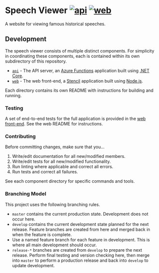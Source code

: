# Speech Viewer [![api](https://github.com/codestothestars/speech-viewer/workflows/API%20Build-Test/badge.svg?branch=develop)](https://github.com/codestothestars/speech-viewer/actions?query=workflow%3A%22API+Build-Test%22) [![web](https://github.com/codestothestars/speech-viewer/workflows/Web%20Build/badge.svg?branch=develop)](https://github.com/codestothestars/speech-viewer/actions?query=workflow%3A%22Web+Build%22)

A website for viewing famous historical speeches.

## Development

The speech viewer consists of multiple distinct components. For simplicity in coordinating these components, each is contained within its own subdirectory of this repository.

- [`api`](./api) - The API server, an [Azure Functions](https://docs.microsoft.com/en-us/azure/azure-functions) application built using [.NET Core](https://docs.microsoft.com/en-us/dotnet/core).
- [`web`](./web) - The web front-end, a [Stencil](https://stenciljs.com) application built using [Node.js](https://nodejs.org).

Each directory contains its own README with instructions for building and running.

### Testing

A set of end-to-end tests for the full application is provided in the [web front-end](./web). See the web README for instructions.

### Contributing

Before committing changes, make sure that you...

1. Write/edit documentation for all new/modified members.
1. Write/edit tests for all new/modified functionality.
1. Run linting where applicable and correct all errors.
1. Run tests and correct all failures.

See each component directory for specific commands and tools.

### Branching Model

This project uses the following branching rules.

- `master` contains the current production state. Development does not occur here.
- `develop` contains the current development state planned for the next release. Feature branches are created from here and merged back in when the feature is complete.
- Use a named feature branch for each feature in development. This is where all main development should occur.
- `release-*` branches are created from `develop` to prepare the next release. Perform final testing and version checking here, then merge into `master` to perform a production release and back into `develop` to update development.
